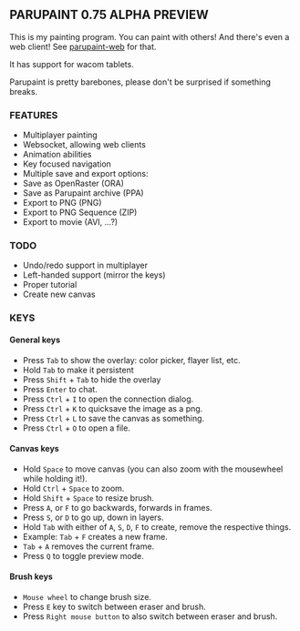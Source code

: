 ## PARUPAINT 0.75 ALPHA PREVIEW
This is my painting program. You can paint with others! And there's even a web client! See [parupaint-web](paruluna/parupaint-web) for that.

It has support for wacom tablets.

Parupaint is pretty barebones, please don't be surprised if something breaks.

### FEATURES
- Multiplayer painting
- Websocket, allowing web clients
- Animation abilities
- Key focused navigation
- Multiple save and export options:
 - Save as OpenRaster (ORA)
 - Save as Parupaint archive (PPA)
 - Export to PNG (PNG)
 - Export to PNG Sequence (ZIP)
 - Export to movie (AVI, ...?)


### TODO
- Undo/redo support in multiplayer
- Left-handed support (mirror the keys)
- Proper tutorial
- Create new canvas

### KEYS

#### General keys
- Press `Tab` to show the overlay: color picker, flayer list, etc.
- Hold `Tab` to make it persistent
- Press `Shift` + `Tab` to hide the overlay
- Press `Enter` to chat.
- Press `Ctrl` + `I` to open the connection dialog.
- Press `Ctrl` + `K` to quicksave the image as a png.
- Press `Ctrl` + `L` to save the canvas as something.
- Press `Ctrl` + `O` to open a file.

#### Canvas keys
- Hold `Space` to move canvas (you can also zoom with the mousewheel while holding it!).
- Hold `Ctrl` + `Space` to zoom.
- Hold `Shift` + `Space` to resize brush.
- Press `A`, or `F` to go backwards, forwards in frames.
- Press `S`, or `D` to go up, down in layers.
- Hold `Tab` with either of `A`, `S`, `D`, `F` to create, remove the respective things.
 - Example: `Tab` + `F` creates a new frame.
 - `Tab` + `A` removes the current frame.
- Press `Q` to toggle preview mode.

#### Brush keys
- `Mouse wheel` to change brush size.
- Press `E` key to switch between eraser and brush. 
- Press `Right mouse button` to also switch between eraser and brush.
